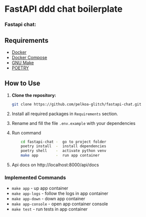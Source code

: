 # FastAPI ddd chat boilerplate

### Fastapi chat:


## Requirements

- [Docker](https://www.docker.com/get-started)
- [Docker Compose](https://docs.docker.com/compose/install/)
- [GNU Make](https://www.gnu.org/software/make/)
- [POETRY](https://python-poetry.org/)

## How to Use

1. **Clone the repository:**

   ```bash
   git clone https://github.com/pelkoa-glitch/fastapi-chat.git
2. Install all required packages in `Requirements` section.

3. Rename and fill the file `.env.example` with your dependencies

4. Run command
    ```bash
        cd fastapi-chat -  go to project folder
        poetry install  -  install dependencies
        poetry shell    -  activate python venv
        make app        -  run app container

5. Api docs on http://localhost:8000/api/docs

### Implemented Commands

* `make app` - up app container
* `make app-logs` - follow the logs in app container
* `make app-down` - down app container
* `make app-console` - open app container console
* `make test` - run tests in app container
